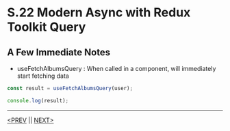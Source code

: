 # S.22 Modern Async with Redux Toolkit Query

## A Few Immediate Notes

-   useFetchAlbumsQuery : When called in a component, will immediately start fetching data

```jsx
const result = useFetchAlbumsQuery(user);

console.log(result);
```

---

[<PREV](./230402.md) || [NEXT>](./230404.md)
